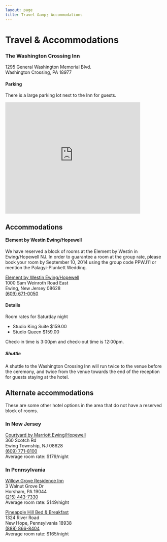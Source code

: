 ```yaml
---
layout: page
title: Travel &amp; Accommodations
---
```


# Travel &amp; Accommodations

### The Washington Crossing Inn
1295 General Washington Memorial Blvd.  
Washington Crossing, PA 18977

#### Parking
There is a large parking lot next to the Inn for guests.

<iframe width="425" height="350" frameborder="0" scrolling="no" marginheight="0" marginwidth="0" src="https://maps.google.com/maps?ie=UTF8&amp;f=d&amp;daddr=Washington+Crossing+Inn,+1295+General+Washington+Memorial+Blvd,+Washington+Crossing,+PA+18977&amp;geocode=Cclhk28XrCpjFZHUZgIdjI6J-yEJbNmGFaN4-g&amp;gl=US&amp;hl=en&amp;t=m&amp;ll=40.293521,-74.871156&amp;spn=0.006295,0.008253&amp;output=embed">Map</iframe>

## Accommodations

#### Element by Westin Ewing/Hopewell
We have reserved a block of rooms at the Element by Westin in Ewing/Hopewell NJ.
In order to guarantee a room at the group rate, please book your room by September 10, 2014 using the group code PPWJ11 or mention the Palagyi-Plunkett Wedding.

[Element by Westin Ewing/Hopewell](http://www.starwoodhotels.com/element/property/overview/index.html?propertyID=3367)  
1000 Sam Weinroth Road East  
Ewing, New Jersey 08628  
[(609) 671-0050](tel:6096710050)

#### Details
Room rates for Saturday night

- Studio King Suite $159.00
- Studio Queen $159.00

Check-in time is 3:00pm and check-out time is 12:00pm.

##### Shuttle
A shuttle to the Washington Crossing Inn will run twice to the venue before the ceremony, and twice from the venue towards the end of the reception for guests staying at the hotel.

## Alternate accommodations

These are some other hotel options in the area that do not have a reserved block of rooms.

### In New Jersey

[Courtyard by Marriott Ewing/Hopewell](http://www.marriott.com/hotels/travel/ttnet-courtyard-ewing-hopewell/)  
360 Scotch Rd  
Ewing Township, NJ 08628  
[(609) 771-8100](tel:6097718100)  
Average room rate: $179/night

### In Pennsylvania

[Willow Grove Residence Inn](http://www.marriott.com/hotels/travel/phlrw-residence-inn-philadelphia-willow-grove/)  
3 Walnut Grove Dr  
Horsham, PA 19044  
[(215) 443-7330](tel:2154437330)  
Average room rate: $149/night

[Pineapple Hill Bed & Breakfast](http://www.pineapplehill.com/)  
1324 River Road  
New Hope, Pennsylvania 18938  
[(888) 866-8404](tel:8888668404)  
Average room rate: $165/night
